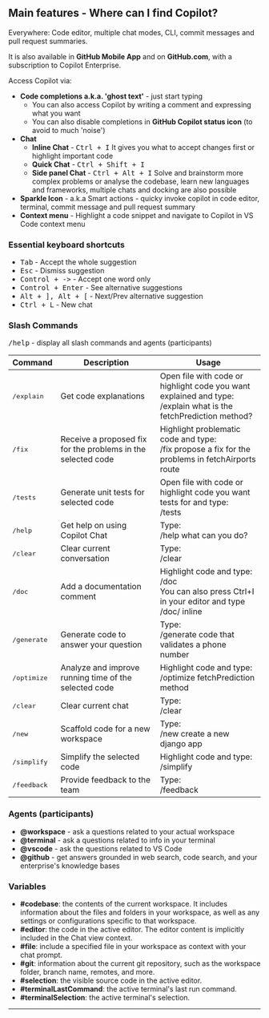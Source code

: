 ## Main features - Where can I find Copilot?

Everywhere: Code editor, multiple chat modes, CLI, commit messages and pull request summaries.

It is also available in **GitHub Mobile App** and on **GitHub.com**, with a subscription to Copilot Enterprise.

Access Copilot via:

- **Code completions a.k.a. 'ghost text'** - just start typing
    - You can also access Copilot by writing a comment and expressing what you want
    - You can also disable completions in **GitHub Copilot status icon** (to avoid to much 'noise')
- **Chat**
    - **Inline Chat** - <kbd>Ctrl + I</kbd> It gives you what to accept changes first or highlight important code
    - **Quick Chat** - <kbd>Ctrl + Shift + I</kbd>
    - **Side panel Chat** - <kbd>Ctrl + Alt + I</kbd> Solve and brainstorm more complex problems or analyse the codebase, learn new languages and frameworks, multiple chats and docking are also possible
- **Sparkle Icon** - a.k.a Smart actions - quicky invoke copilot in code editor, terminal, commit message and pull request     summary
- **Context menu** - Highlight a code snippet and navigate to Copilot in VS Code context menu


### Essential keyboard shortcuts

- <kbd>Tab</kbd> - Accept the whole suggestion
- <kbd>Esc</kbd> - Dismiss suggestion
- <kbd>Control + -></kbd> - Accept one word only
- <kbd>Control + Enter</kbd> - See alternative suggestions
- <kbd>Alt + ], Alt + [</kbd> - Next/Prev alternative suggestion
- <kbd>Ctrl + L</kbd> - New chat

### Slash Commands

<kbd>/help</kbd> - display all slash commands and agents (participants)


| Command   | Description                                                  | Usage                                                                                                              |
|-----------|--------------------------------------------------------------|--------------------------------------------------------------------------------------------------------------------|
| <kbd>/explain</kbd>  | Get code explanations                                        | Open file with code or highlight code you want explained and type:<br>/explain what is the fetchPrediction method? |
| <kbd>/fix</kbd>       | Receive a proposed fix for the problems in the selected code | Highlight problematic code and type:<br>/fix propose a fix for the problems in fetchAirports route                 |
| <kbd>/tests</kbd>     | Generate unit tests for selected code                        | Open file with code or highlight code you want tests for and type:<br>/tests                                       |
| <kbd>/help</kbd>      | Get help on using Copilot Chat                               | Type:<br>/help what can you do?                                                                                    |
| <kbd>/clear</kbd>     | Clear current conversation                                   | Type:<br>/clear                                                                                                    |
| <kbd>/doc</kbd>      | Add a documentation comment                                  | Highlight code and type:<br>/doc<br>You can also press Ctrl+I in your editor and type /doc/ inline                  |
| <kbd>/generate</kbd>  | Generate code to answer your question                        | Type:<br>/generate code that validates a phone number                                                              |
| <kbd>/optimize</kbd>  | Analyze and improve running time of the selected code        | Highlight code and type:<br>/optimize fetchPrediction method                                                       |
| <kbd>/clear</kbd>     | Clear current chat                                           | Type:<br>/clear                                                                                                    |
| <kbd>/new</kbd>       | Scaffold code for a new workspace                            | Type:<br>/new create a new django app                                                                              |
| <kbd>/simplify</kbd>  | Simplify the selected code                                   | Highlight code and type:<br>/simplify                                                                              |
| <kbd>/feedback</kbd>  | Provide feedback to the team                                 | Type:<br>/feedback                                                                                                 |

### Agents (participants)

- **@workspace** - ask a questions related to your actual workspace
- **@terminal** - ask a questions related to info in your terminal
- **@vscode** - ask the questions related to VS Code
- **@github** - get answers grounded in web search, code search, and your enterprise's knowledge bases

### Variables

- **#codebase**: the contents of the current workspace. It includes information about the files and folders in your workspace, as well as any settings or configurations specific to that workspace.
- **#editor**: the code in the active editor. The editor content is implicitly included in the Chat view context.
- **#file**: include a specified file in your workspace as context with your chat prompt.
- **#git**: information about the current git repository, such as the workspace folder, branch name, remotes, and more.
- **#selection**: the visible source code in the active editor.
- **#terminalLastCommand**: the active terminal's last run command.
- **#terminalSelection**: the active terminal's selection.

---

